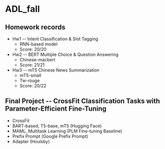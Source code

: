 # ADL_fall

## Homework records
* Hw1 -- Intent Classification & Slot Tagging
  * RNN-based model
  * Score: 20/20
* Hw2 -- BERT Multiple Choice & Question Answering
  * Chinese-macbert
  * Score: 21/21
* Hw3 -- mT5 Chinese News Summarization
  * mT5-small
  * Tw-rouge
  * Score: 20/22

## Final Project -- CrossFit Classification Tasks with Parameter-Efficient Fine-Tuning
* CrossFit
* BART-based, T5-base, mT5 (Hugging Face)
* MAML, Multitask Learning (PLM Fine-tuning Baseline) 
* Prefix Prompt (Google Prefix Prompt)
* Adapter (Houlsby)
